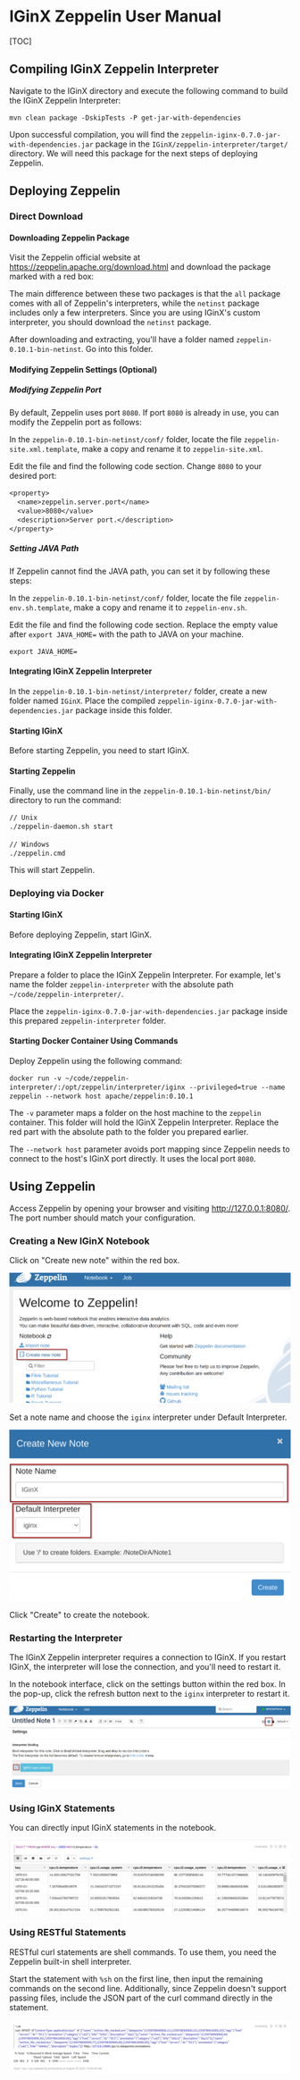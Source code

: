 # IGinX Zeppelin User Manual

[TOC]

## Compiling IGinX Zeppelin Interpreter

Navigate to the IGinX directory and execute the following command to build the IGinX Zeppelin Interpreter:

```Shell
mvn clean package -DskipTests -P get-jar-with-dependencies
```

Upon successful compilation, you will find the `zeppelin-iginx-0.7.0-jar-with-dependencies.jar` package in the `IGinX/zeppelin-interpreter/target/` directory. We will need this package for the next steps of deploying Zeppelin.

## Deploying Zeppelin

### Direct Download

#### Downloading Zeppelin Package

Visit the Zeppelin official website at https://zeppelin.apache.org/download.html and download the package marked with a red box:

The main difference between these two packages is that the `all` package comes with all of Zeppelin's interpreters, while the `netinst` package includes only a few interpreters. Since you are using IGinX's custom interpreter, you should download the `netinst` package.

After downloading and extracting, you'll have a folder named `zeppelin-0.10.1-bin-netinst`. Go into this folder.

#### Modifying Zeppelin Settings (Optional)

##### Modifying Zeppelin Port

By default, Zeppelin uses port `8080`. If port `8080` is already in use, you can modify the Zeppelin port as follows:

In the `zeppelin-0.10.1-bin-netinst/conf/` folder, locate the file `zeppelin-site.xml.template`, make a copy and rename it to `zeppelin-site.xml`.

Edit the file and find the following code section. Change `8080` to your desired port:

```Shell
<property>
  <name>zeppelin.server.port</name>
  <value>8080</value>
  <description>Server port.</description>
</property>
```

##### Setting JAVA Path

If Zeppelin cannot find the JAVA path, you can set it by following these steps:

In the `zeppelin-0.10.1-bin-netinst/conf/` folder, locate the file `zeppelin-env.sh.template`, make a copy and rename it to `zeppelin-env.sh`.

Edit the file and find the following code section. Replace the empty value after `export JAVA_HOME=` with the path to JAVA on your machine.

```Shell
export JAVA_HOME=
```

#### Integrating IGinX Zeppelin Interpreter

In the `zeppelin-0.10.1-bin-netinst/interpreter/` folder, create a new folder named `IGinX`. Place the compiled `zeppelin-iginx-0.7.0-jar-with-dependencies.jar` package inside this folder.

#### Starting IGinX

Before starting Zeppelin, you need to start IGinX.

#### Starting Zeppelin

Finally, use the command line in the `zeppelin-0.10.1-bin-netinst/bin/` directory to run the command:

```Shell
// Unix
./zeppelin-daemon.sh start

// Windows
./zeppelin.cmd
```

This will start Zeppelin.

### Deploying via Docker

#### Starting IGinX

Before deploying Zeppelin, start IGinX.

#### Integrating IGinX Zeppelin Interpreter

Prepare a folder to place the IGinX Zeppelin Interpreter. For example, let's name the folder `zeppelin-interpreter` with the absolute path `~/code/zeppelin-interpreter/`.

Place the `zeppelin-iginx-0.7.0-jar-with-dependencies.jar` package inside this prepared `zeppelin-interpreter` folder.

#### Starting Docker Container Using Commands

Deploy Zeppelin using the following command:

```Shell
docker run -v ~/code/zeppelin-interpreter/:/opt/zeppelin/interpreter/iginx --privileged=true --name zeppelin --network host apache/zeppelin:0.10.1
```

The `-v` parameter maps a folder on the host machine to the `zeppelin` container. This folder will hold the IGinX Zeppelin Interpreter. Replace the red part with the absolute path to the folder you prepared earlier.

The `--network host` parameter avoids port mapping since Zeppelin needs to connect to the host's IGinX port directly. It uses the local port `8080`.

## Using Zeppelin

Access Zeppelin by opening your browser and visiting http://127.0.0.1:8080/. The port number should match your configuration.

### Creating a New IGinX Notebook

Click on "Create new note" within the red box.

![img](../images/IGinXZeppelin/create_new_note.png)

Set a note name and choose the `iginx` interpreter under Default Interpreter.

![img](../images/IGinXZeppelin/set_new_note.png)

Click "Create" to create the notebook.

### Restarting the Interpreter

The IGinX Zeppelin interpreter requires a connection to IGinX. If you restart IGinX, the interpreter will lose the connection, and you'll need to restart it.

In the notebook interface, click on the settings button within the red box. In the pop-up, click the refresh button next to the `iginx` interpreter to restart it.

![img](../images/IGinXZeppelin/restart_interpreter.png)

### Using IGinX Statements

You can directly input IGinX statements in the notebook.

![img](../images/IGinXZeppelin/iginx_sql.png)

### Using RESTful Statements

RESTful curl statements are shell commands. To use them, you need the Zeppelin built-in shell interpreter.

Start the statement with `%sh` on the first line, then input the remaining commands on the second line. Additionally, since Zeppelin doesn't support passing files, include the JSON part of the curl command directly in the statement.

![img](../images/IGinXZeppelin/restful.png)
